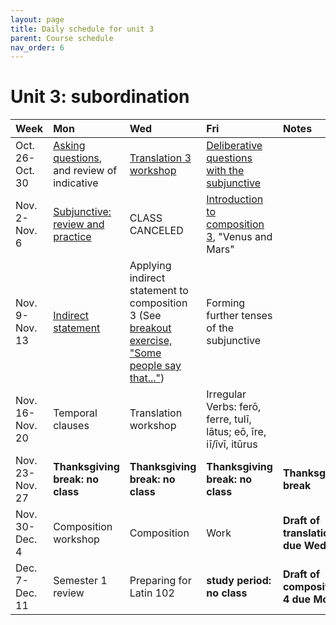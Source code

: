 ```yaml
---
layout: page
title: Daily schedule for unit 3
parent: Course schedule
nav_order: 6
---
```



# Unit 3: subordination

| Week | Mon     |  Wed     |  Fri     | Notes |
| :------------- | :------------- |:------------- | :-------------| :-------------|
|Oct. 26-Oct. 30 | [Asking questions](../../../assignments/questions/), and review of indicative | [Translation 3 workshop](../../../assignments/translation3/)| [Deliberative questions with the subjunctive](../../../assignments/deliberative/) |      |
|Nov. 2-Nov. 6 | [Subjunctive: review and practice](../../../assignments/subjunctive1/) | CLASS CANCELED| [Introduction to composition 3](../../../assignments/composition3-intro/), "Venus and Mars" |      |
|Nov. 9-Nov. 13 | [Indirect statement](../../../assignments/indirect/) | Applying indirect statement to composition 3 (See [breakout exercise, "Some people say that..."](../../../breakouts/))| Forming further tenses of the subjunctive |      |
|Nov. 16-Nov. 20 | Temporal clauses | Translation workshop| Irregular Verbs: ferō, ferre, tulī, lātus; eō, īre, iī/īvī, itūrus |      |
|Nov. 23-Nov. 27 | **Thanksgiving break:  no class** | **Thanksgiving break:  no class**| **Thanksgiving break:  no class** |   **Thanksgiving break**   |
|Nov. 30-Dec. 4 | Composition workshop | Composition| Work |   **Draft of translation 4 due Wed.**   |
|Dec. 7-Dec. 11 | Semester 1 review | Preparing for Latin 102| **study period: no class** |   **Draft of composition 4 due Mon.**   |

